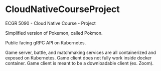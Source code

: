 # CloudNativeCourseProject
ECGR 5090 - Cloud Native Course - Project

Simplified version of Pokemon, called Pokmon. 

Public facing gRPC API on Kubernetes. 

Game server, battle, and matchmaking services are all containerized and exposed on Kubernetes. Game client does not fully work inside docker container. Game client is meant to be a downloadable client (ex. Zoom). 
